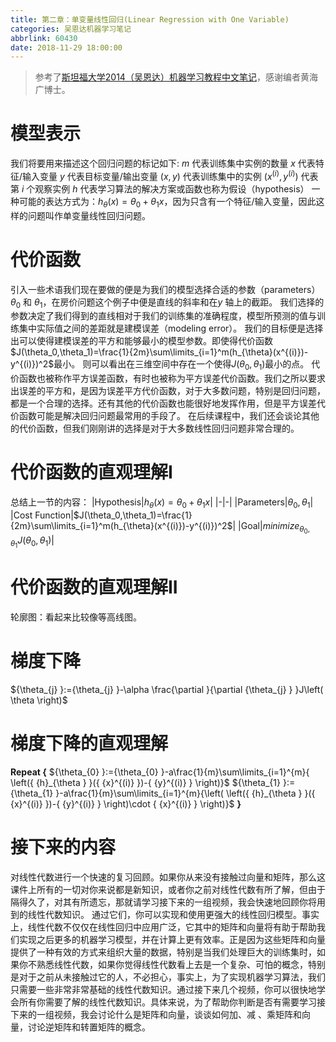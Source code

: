```yaml
---
title: 第二章：单变量线性回归(Linear Regression with One Variable)
categories: 吴恩达机器学习笔记
abbrlink: 60430
date: 2018-11-29 18:00:00
---
```

> 参考了[斯坦福大学2014（吴恩达）机器学习教程中文笔记](https://github.com/fengdu78/Coursera-ML-AndrewNg-Notes)，感谢编者黄海广博士。

# 模型表示
我们将要用来描述这个回归问题的标记如下:
$m$ 代表训练集中实例的数量
$x$ 代表特征/输入变量
$y$ 代表目标变量/输出变量
$(x,y)$ 代表训练集中的实例
$(x^{(i)},y^{(i)})$ 代表第 $i$ 个观察实例
$h$ 代表学习算法的解决方案或函数也称为假设（hypothesis）
一种可能的表达方式为：$h_\theta(x)=\theta_0+\theta_1x$，因为只含有一个特征/输入变量，因此这样的问题叫作单变量线性回归问题。
# 代价函数
引入一些术语我们现在要做的便是为我们的模型选择合适的参数（parameters）$\theta_{0}$ 和 $\theta_{1}$，在房价问题这个例子中便是直线的斜率和在$y$ 轴上的截距。
我们选择的参数决定了我们得到的直线相对于我们的训练集的准确程度，模型所预测的值与训练集中实际值之间的差距就是建模误差（modeling error）。
我们的目标便是选择出可以使得建模误差的平方和能够最小的模型参数。即使得代价函数 $J(\theta_0,\theta_1)=\frac{1}{2m}\sum\limits_{i=1}^m(h_{\theta}(x^{(i)})-y^{(i)})^2$最小。
则可以看出在三维空间中存在一个使得$J(\theta_0,\theta_1)$最小的点。
代价函数也被称作平方误差函数，有时也被称为平方误差代价函数。我们之所以要求出误差的平方和，是因为误差平方代价函数，对于大多数问题，特别是回归问题，都是一个合理的选择。还有其他的代价函数也能很好地发挥作用，但是平方误差代价函数可能是解决回归问题最常用的手段了。
在后续课程中，我们还会谈论其他的代价函数，但我们刚刚讲的选择是对于大多数线性回归问题非常合理的。
# 代价函数的直观理解I
总结上一节的内容：
|Hypothesis|$h_\theta(x)=\theta_0+\theta_1x$|
|-|-|
|Parameters|$\theta_0,\theta_1$|
|Cost Function|$J(\theta_0,\theta_1)=\frac{1}{2m}\sum\limits_{i=1}^m(h_{\theta}(x^{(i)})-y^{(i)})^2$|
|Goal|$minimize_{\theta_0,\theta_1}J(\theta_0,\theta_1)$|
# 代价函数的直观理解II
轮廓图：看起来比较像等高线图。
# 梯度下降
${\theta_{j} }:={\theta_{j} }-\alpha \frac{\partial }{\partial {\theta_{j} } }J\left( \theta  \right)$
# 梯度下降的直观理解
**Repeat {**
${\theta_{0} }:={\theta_{0} }-a\frac{1}{m}\sum\limits_{i=1}^{m}{ \left({ {h}_{\theta } }({ {x}^{(i)} })-{ {y}^{(i)} } \right)}$
${\theta_{1} }:={\theta_{1} }-a\frac{1}{m}\sum\limits_{i=1}^{m}{\left( \left({ {h}_{\theta } }({ {x}^{(i)} })-{ {y}^{(i)} } \right)\cdot { {x}^{(i)} } \right)}$
**}**
# 接下来的内容
对线性代数进行一个快速的复习回顾。如果你从来没有接触过向量和矩阵，那么这课件上所有的一切对你来说都是新知识，或者你之前对线性代数有所了解，但由于隔得久了，对其有所遗忘，那就请学习接下来的一组视频，我会快速地回顾你将用到的线性代数知识。
通过它们，你可以实现和使用更强大的线性回归模型。事实上，线性代数不仅仅在线性回归中应用广泛，它其中的矩阵和向量将有助于帮助我们实现之后更多的机器学习模型，并在计算上更有效率。正是因为这些矩阵和向量提供了一种有效的方式来组织大量的数据，特别是当我们处理巨大的训练集时，如果你不熟悉线性代数，如果你觉得线性代数看上去是一个复杂、可怕的概念，特别是对于之前从未接触过它的人，不必担心，事实上，为了实现机器学习算法，我们只需要一些非常非常基础的线性代数知识。通过接下来几个视频，你可以很快地学会所有你需要了解的线性代数知识。具体来说，为了帮助你判断是否有需要学习接下来的一组视频，我会讨论什么是矩阵和向量，谈谈如何加、减 、乘矩阵和向量，讨论逆矩阵和转置矩阵的概念。
